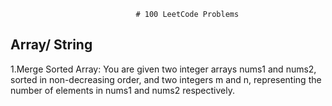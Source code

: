                                 # 100 LeetCode Problems

## Array/ String
1.Merge Sorted Array: You are given two integer arrays nums1 and nums2, sorted in non-decreasing order, and two integers m and n, representing the number of elements in nums1 and nums2 respectively.